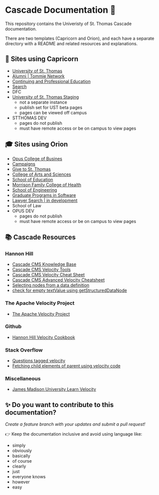 # Cascade Documentation :apple:

This repository contains the Univeristy of St. Thomas Cascade documentation.

There are two templates (Capricorn and Orion), and each have a separate directory with a README and related resources and explanations.

## :school_satchel: Sites using Capricorn

-   [University of St. Thomas](https://www.stthomas.edu/)
-   [Alumni | Tommie Network](https://alumni.stthomas.edu/)
-   [Continuing and Professional Education](https://cape.stthomas.edu/)
-   [Search](https://search.stthomas.edu/search/)
-   DFC
-   [University of St. Thomas Staging](https://staging.aws.stthomas.edu/)
    -   not a separate instance
    -   publish set for UST beta pages
    -   pages can be viewed off campus
-   STTHOMAS DEV
    -   pages do not publish
    -   must have remote access or be on campus to view pages

## :mortar_board: Sites using Orion

-   [Opus College of Busines](https://business.stthomas.edu/)
-   [Campaigns](https://campaigns.stthomas.edu/)
-   [Give to St. Thomas](https://give.stthomas.edu/)
-   [College of Arts and Sciences](https://cas.stthomas.edu/)
-   [School of Education](https://education.stthomas.edu/)
-   [Morrison Family College of Health](https://health.stthomas.edu/)
-   [School of Engineering](https://engineering.stthomas.edu/)
-   [Graduate Programs in Software](https://software.stthomas.edu/)
-   [Lawyer Search | in development](https://lawnet-cascade-dev.aws.stthomas.edu/lawyer-search/)
-   School of Law
-   OPUS DEV
    -   pages do not publish
    -   must have remote access or be on campus to view pages

## :books: Cascade Resources

### Hannon Hill

-   [Cascade CMS Knowledge Base](https://www.hannonhill.com/cascadecms/latest/faqs/development/index.html)
-   [Cascade CMS Velocity Tools](https://www.hannonhill.com/cascadecms/latest/developing-in-cascade/script-formats/velocity-tools.html)
-   [Cascade CMS Velocity Cheat Sheet](https://www.hannonhill.com/cascadecms/latest/_docs/velocity-cheatsheet.pdf)
-   [Cascade CMS Advanced Velocity Cheatsheet](https://www.hannonhill.com/cascadecms/latest/_docs/advanced-velocity-cheatsheet.pdf)
-   [Selecting nodes from a data definition](http://help-archives.hannonhill.com/discussions/velocity-formats/14334-selecting-nodes-from-a-data-definition)
-   [check for empty textValue using getStructuredDataNode](http://help-archives.hannonhill.com/discussions/velocity-formats/14099-check-for-empty-textvalue-using-getstructureddatanode)

### The Apache Velocity Project

-   [The Apache Velocity Project](http://velocity.apache.org/engine/1.7/user-guide.html)

### Github

-   [Hannon Hill Velocity Cookbook](https://github.com/hannonhill/Velocity-Cookbook)

### Stack Overflow

-   [Questions tagged velocity](https://stackoverflow.com/questions/tagged/velocity)
-   [Fetching child elements of parent using velocity code](https://stackoverflow.com/questions/24827801/fetching-child-elements-of-parent-using-velocity-code)

### Miscellaneous

-   [James Madison University Learn Velocity](https://www.jmu.edu/cascade/LearnVelocity/index.shtml)

## :sparkles: Do you want to contribute to this documentation?

_Create a feature branch with your updates and submit a pull request!_

:point_right: Keep the documentation inclusive and avoid using language like:

-   simply
-   obviously
-   basically
-   of course
-   clearly
-   just
-   everyone knows
-   however
-   easy
